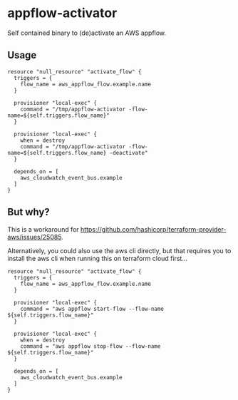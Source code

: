 # appflow-activator

Self contained binary to (de)activate an AWS appflow.

## Usage

```
resource "null_resource" "activate_flow" {
  triggers = {
    flow_name = aws_appflow_flow.example.name
  }

  provisioner "local-exec" {
    command = "/tmp/appflow-activator -flow-name=${self.triggers.flow_name}"
  }

  provisioner "local-exec" {
    when = destroy
    command = "/tmp/appflow-activator -flow-name=${self.triggers.flow_name} -deactivate"
  } 

  depends_on = [
    aws_cloudwatch_event_bus.example
  ]
}
```

## But why?

This is a workaround for https://github.com/hashicorp/terraform-provider-aws/issues/25085.

Alternatively, you could also use the aws cli directly, but that requires you to install the aws cli when running this on terraform cloud first...

```
resource "null_resource" "activate_flow" {
  triggers = {
    flow_name = aws_appflow_flow.example.name
  }

  provisioner "local-exec" {
    command = "aws appflow start-flow --flow-name ${self.triggers.flow_name}"
  }

  provisioner "local-exec" {
    when = destroy
    command = "aws appflow stop-flow --flow-name ${self.triggers.flow_name}"
  } 

  depends_on = [
    aws_cloudwatch_event_bus.example
  ]
}
```
